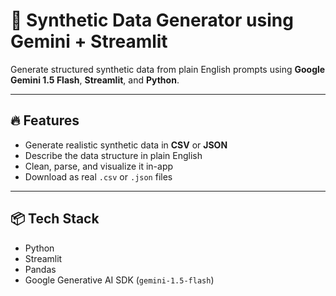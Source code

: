 # 🤖 Synthetic Data Generator using Gemini + Streamlit
Generate structured synthetic data from plain English prompts using **Google Gemini 1.5 Flash**, **Streamlit**, and **Python**.

---

## 🔥 Features

- Generate realistic synthetic data in **CSV** or **JSON**
- Describe the data structure in plain English
- Clean, parse, and visualize it in-app
- Download as real `.csv` or `.json` files

---

## 📦 Tech Stack

- Python
- Streamlit
- Pandas
- Google Generative AI SDK (`gemini-1.5-flash`)
